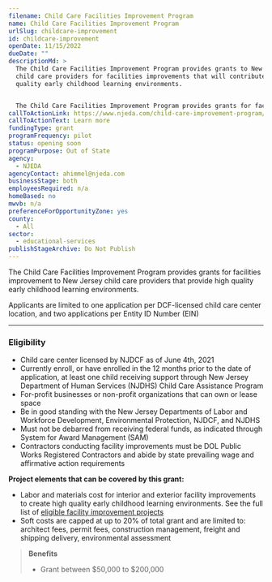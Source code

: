 ```yaml
---
filename: Child Care Facilities Improvement Program
name: Child Care Facilities Improvement Program
urlSlug: childcare-improvement
id: childcare-improvement
openDate: 11/15/2022
dueDate: ""
descriptionMd: >
  The Child Care Facilities Improvement Program provides grants to New Jersey
  child care providers for facilities improvements that will contribute to high
  quality early childhood learning environments.


  The Child Care Facilities Improvement Program provides grants for facilities improvement to New Jersey child care providers that provide high quality early childhood learning environments. 
callToActionLink: https://www.njeda.com/child-care-improvement-program/
callToActionText: Learn more
fundingType: grant
programFrequency: pilot
status: opening soon
programPurpose: Out of State
agency:
  - NJEDA
agencyContact: ahimmel@njeda.com
businessStage: both
employeesRequired: n/a
homeBased: no
mwvb: n/a
preferenceForOpportunityZone: yes
county:
  - All
sector:
  - educational-services
publishStageArchive: Do Not Publish
---
```

The Child Care Facilities Improvement Program provides grants for facilities improvement to New Jersey child care providers that provide high quality early childhood learning environments. 

Applicants are limited to one application per DCF-licensed child care center location, and two applications per Entity ID Number (EIN)

- - -

### Eligibility

* Child care center licensed by NJDCF as of June 4th, 2021
* Currently enroll, or have enrolled in the 12 months prior to the date of application, at least one child receiving support through New Jersey Department of Human Services (NJDHS) Child Care Assistance Program
* For-profit businesses or non-profit organizations that can own or lease space
* Be in good standing with the New Jersey Departments of Labor and Workforce Development, Environmental Protection, NJDCF, and NJDHS
* Must not be debarred from receiving federal funds, as indicated through System for Award Management (SAM)
* Contractors conducting facility improvements must be DOL Public Works Registered Contractors and abide by state prevailing wage and affirmative action requirements

**Project elements that can be covered by this grant:**

* Labor and materials cost for interior and exterior facility improvements to create high quality early childhood learning environments. See the full list of [eligible facility improvement projects](https://www.njeda.com/wp-content/uploads/2022/05/Child-Care-Facilities-Improvement-Eligible-Projects.pdf)
* Soft costs are capped at up to 20% of total grant and are limited to: architect fees, permit fees, construction management, freight and shipping delivery, environmental assessment

> **Benefits**
>
> * Grant between $50,000 to $200,000